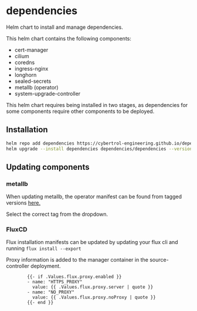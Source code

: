 # dependencies
 Helm chart to install and manage dependencies.

This helm chart contains the following components:

- cert-manager
- cilium
- coredns
- ingress-nginx
- longhorn
- sealed-secrets
- metallb (operator)
- system-upgrade-controller


This helm chart requires being installed in two stages, as dependencies for some components require other components to be deployed.

## Installation

```bash
helm repo add dependencies https://cybertrol-engineering.github.io/dependencies/
helm upgrade --install dependencies dependencies/dependencies --version "version to install" --namespace=kube-system --set metallb.addresses={"your metallb ip address or range"}
```

## Updating components

### metallb

When updating metallb, the operator manifest can be found from tagged versions [here.](https://github.com/metallb/metallb-operator/blob/v0.13.4/bin/metallb-operator.yaml)

Select the correct tag from the dropdown.

### FluxCD

Flux installation manifests can be updated by updating your flux cli and running `flux install --export`

Proxy information is added to the manager container in the source-controller deployment.

```
        {{- if .Values.flux.proxy.enabled }}
        - name: "HTTPS_PROXY"
          value: {{ .Values.flux.proxy.server | quote }}
        - name: "NO_PROXY"
          value: {{ .Values.flux.proxy.noProxy | quote }}
        {{- end }}
```

